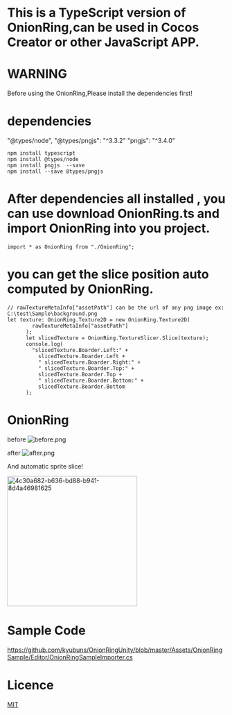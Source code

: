 # This is a TypeScript version of OnionRing,can be used in Cocos Creator or other JavaScript APP.

# WARNING

Before using the OnionRing,Please install the dependencies first!
# dependencies
"@types/node",
"@types/pngjs": "^3.3.2"
"pngjs": "^3.4.0"

```
npm install typescript
npm install @types/node
npm install pngjs  --save
npm install --save @types/pngjs
```
# After dependencies all installed , you can use download OnionRing.ts and import OnionRing into you project.

```
import * as OnionRing from "./OnionRing";
```
# you can get the slice position auto computed by OnionRing.

```
// rawTextureMetaInfo["assetPath"] can be the url of any png image ex: C:\test\Sample\background.png
let texture: OnionRing.Texture2D = new OnionRing.Texture2D(
        rawTextureMetaInfo["assetPath"]
      );
      let slicedTexture = OnionRing.TextureSlicer.Slice(texture);
      console.log(
        "slicedTexture.Boarder.Left:" +
          slicedTexture.Boarder.Left +
          " slicedTexture.Boarder.Right:" +
          " slicedTexture.Boarder.Top:" +
          slicedTexture.Boarder.Top +
          " slicedTexture.Boarder.Bottom:" +
          slicedTexture.Boarder.Bottom
      );
```

# OnionRing

before ![before.png](https://raw.githubusercontent.com/kyubuns/OnionRingUnity/master/Assets/OnionRingSample/Editor/In/SampleImage.png)

after ![after.png](https://raw.githubusercontent.com/kyubuns/OnionRingUnity/master/Assets/OnionRingSample/Editor/Out/SampleImage.png)

And automatic sprite slice!

<img width="300" alt="4c30a682-b636-bd88-b941-8d4a46981625" src="https://cloud.githubusercontent.com/assets/961165/12112976/3cb31144-b3e3-11e5-811b-4ac2aee3ad32.png">

# Sample Code

https://github.com/kyubuns/OnionRingUnity/blob/master/Assets/OnionRingSample/Editor/OnionRingSampleImporter.cs

# Licence

[MIT](LICENCE)
